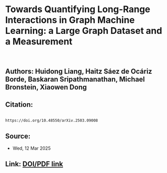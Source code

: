 # Towards Quantifying Long-Range Interactions in Graph Machine Learning: a Large Graph Dataset and a Measurement

<br>

## Authors: Huidong Liang, Haitz Sáez de Ocáriz Borde, Baskaran Sripathmanathan, Michael Bronstein, Xiaowen Dong 
## Citation: 
```

https://doi.org/10.48550/arXiv.2503.09008
```

## Source:
  - Wed, 12 Mar 2025

## Link: [DOI/PDF link](https://doi.org/10.48550/arXiv.2503.09008)
